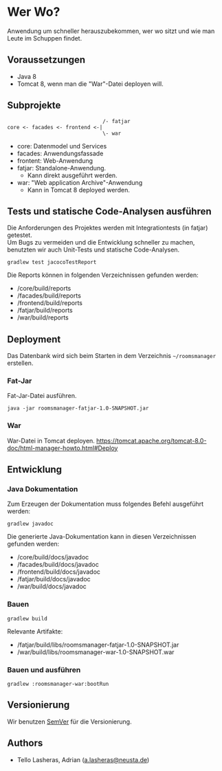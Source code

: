 # Wer Wo?
Anwendung um schneller herauszubekommen, wer wo sitzt und wie man Leute im Schuppen findet.

## Voraussetzungen
* Java 8
* Tomcat 8, wenn man die "War"-Datei deployen will.

## Subprojekte
```
                               /- fatjar
core <- facades <- frontend <-|
                               \- war
```
* core: Datenmodel und Services
* facades: Anwendungsfassade
* frontent: Web-Anwendung
* fatjar: Standalone-Anwendung. 
  * Kann direkt ausgeführt werden.
* war: "Web application Archive"-Anwendung
  * Kann in Tomcat 8 deployed werden.
  
## Tests und statische Code-Analysen ausführen
Die Anforderungen des Projektes werden mit Integrationtests (in fatjar) getestet.  
Um Bugs zu vermeiden und die Entwicklung schneller zu machen, benutzten wir auch Unit-Tests und statische Code-Analysen.

```
gradlew test jacocoTestReport
```

Die Reports können in folgenden Verzeichnissen gefunden werden:
* /core/build/reports
* /facades/build/reports
* /frontend/build/reports
* /fatjar/build/reports
* /war/build/reports


## Deployment
Das Datenbank wird sich beim Starten in dem Verzeichnis `~/roomsmanager` erstellen.
### Fat-Jar
Fat-Jar-Datei ausführen.
```
java -jar roomsmanager-fatjar-1.0-SNAPSHOT.jar
```

### War
War-Datei in Tomcat deployen.
https://tomcat.apache.org/tomcat-8.0-doc/html-manager-howto.html#Deploy

## Entwicklung
### Java Dokumentation
Zum Erzeugen der Dokumentation muss folgendes Befehl ausgeführt werden:
```
gradlew javadoc
```

Die generierte Java-Dokumentation kann in diesen Verzeichnissen gefunden werden:
* /core/build/docs/javadoc
* /facades/build/docs/javadoc
* /frontend/build/docs/javadoc
* /fatjar/build/docs/javadoc
* /war/build/docs/javadoc

### Bauen
```
gradlew build
```
Relevante Artifakte:
* /fatjar/build/libs/roomsmanager-fatjar-1.0-SNAPSHOT.jar
* /war/build/libs/roomsmanager-war-1.0-SNAPSHOT.war

### Bauen und ausführen
```
gradlew :roomsmanager-war:bootRun
```

## Versionierung
Wir benutzen [SemVer](https://semver.org/) für die Versionierung.

## Authors
* Tello Lasheras, Adrian (a.lasheras@neusta.de)